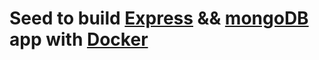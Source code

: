 # Seed to build [Express](http://expressjs.com/) && [mongoDB](https://www.mongodb.com/) app with [Docker](https://www.docker.com/)
